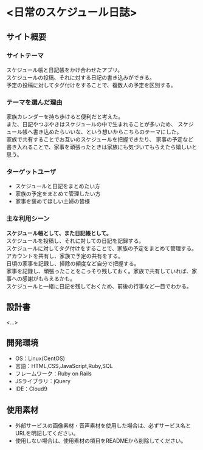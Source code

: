 # <日常のスケジュール日誌>

## サイト概要
### サイトテーマ
スケジュール帳と日記帳をかけ合わせたアプリ。<br>
スケジュールの投稿、それに対する日記の書き込みができる。<br>
予定の投稿に対してタグ付けをすることで、複数人の予定を区別する。<br>

### テーマを選んだ理由
家族カレンダーを持ち歩けると便利だと考えた。<br>
また、日記やつぶやきはスケジュールの中で生まれることが多いため、
スケジュール帳へ書き込めたらいいな、という想いからこちらのテーマにした。<br>
家族で共有することでお互いのスケジュールを把握できたり、
家事の予定など書き入れることで、家事を頑張ったときは家族にも気づいてもらえたら嬉しいと思う。<br>

### ターゲットユーザ
- スケジュールと日記をまとめたい方
- 家族の予定をまとめて管理したい方
- 家事を褒めてほしい主婦の皆様

### 主な利用シーン
**スケジュール帳として、また日記帳として。**<br>
スケジュールを投稿し、それに対しての日記を記録する。<br>
スケジュールに対してタグ付けをすることで、家族の予定をまとめて管理する。<br>
アカウントを共有し、家族で予定の共有をする。<br>
日頃の家事を記録し、掃除の頻度など自分で把握する。<br>
家事を記録し、頑張ったことをこっそり残しておく。家族で共有していれば、家事への感謝がもらえるかも。<br>
スケジュールと一緒に日記を残しておくため、前後の行事など一目でわかる。<br>

## 設計書
<...>

## 開発環境
- OS：Linux(CentOS)
- 言語：HTML,CSS,JavaScript,Ruby,SQL
- フレームワーク：Ruby on Rails
- JSライブラリ：jQuery
- IDE：Cloud9

## 使用素材
- 外部サービスの画像素材・音声素材を使用した場合は、必ずサービス名とURLを明記してください。
- 使用しない場合は、使用素材の項目をREADMEから削除してください。